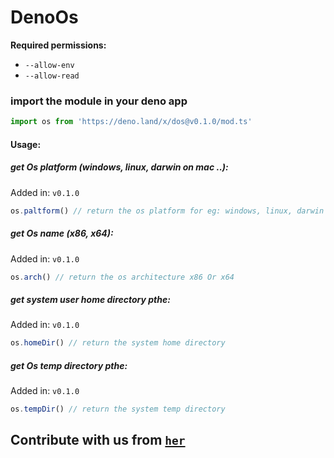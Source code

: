 # DenoOs
**Required permissions:** 
- ``--allow-env``
- ``--allow-read``
### import the module in your deno app
```js
import os from 'https://deno.land/x/dos@v0.1.0/mod.ts'
```
#### Usage:
##### get Os platform (windows, linux, darwin on mac ..):
Added in: ``v0.1.0``
```js
os.paltform() // return the os platform for eg: windows, linux, darwin on mac ..
```

##### get Os name (x86, x64):
Added in: ``v0.1.0``
```js
os.arch() // return the os architecture x86 Or x64
```
##### get system user home directory pthe:
Added in: ``v0.1.0``
```js
os.homeDir() // return the system home directory 
```
##### get Os temp directory pthe:
Added in: ``v0.1.0``
```js
os.tempDir() // return the system temp directory
```

## Contribute with us from [``her``](https://github.com/moncefplastin07/deno-os)